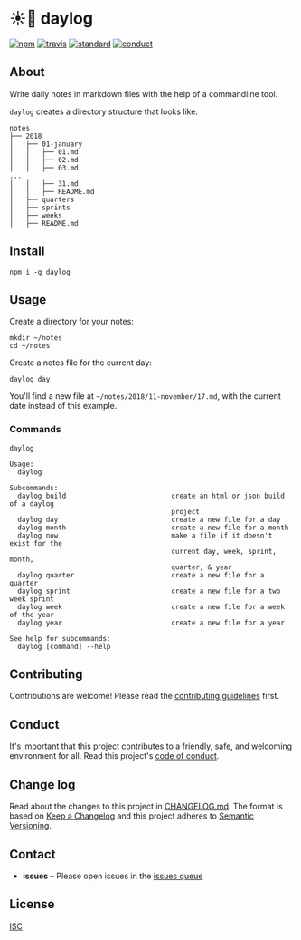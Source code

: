 # ☀️📝 daylog

[![npm][npm-image]][npm-url]
[![travis][travis-image]][travis-url]
[![standard][standard-image]][standard-url]
[![conduct][conduct]][conduct-url]

[travis-image]: https://img.shields.io/travis/com/daylog/daylog.svg?style=flat-square
[travis-url]: https://travis-ci.com/daylog/daylog
[npm-image]: https://img.shields.io/npm/v/daylog.svg?style=flat-square
[npm-url]: https://www.npmjs.com/package/daylog
[standard-image]: https://img.shields.io/badge/code%20style-standard-brightgreen.svg?style=flat-square
[standard-url]: http://npm.im/standard
[conduct]: https://img.shields.io/badge/code%20of%20conduct-contributor%20covenant-green.svg?style=flat-square
[conduct-url]: CODE_OF_CONDUCT.md

## About

Write daily notes in markdown files with the help of a commandline tool.

`daylog` creates a directory structure that looks like:

```console
notes
├── 2018
│   ├── 01-january
│   │   ├── 01.md
│   │   ├── 02.md
│   │   ├── 03.md
...
│   │   ├── 31.md
│   │   ├── README.md
│   ├── quarters
│   ├── sprints
│   ├── weeks
│   ├── README.md
```

## Install

```console
npm i -g daylog
```

## Usage

Create a directory for your notes:

```console
mkdir ~/notes
cd ~/notes
```

Create a notes file for the current day:

```console
daylog day
```

You'll find a new file at `~/notes/2018/11-november/17.md`, with the current date instead of this example.

### Commands

```console
daylog 

Usage:
  daylog

Subcommands:
  daylog build                          create an html or json build of a daylog
                                        project
  daylog day                            create a new file for a day
  daylog month                          create a new file for a month
  daylog now                            make a file if it doesn't exist for the
                                        current day, week, sprint, month,
                                        quarter, & year
  daylog quarter                        create a new file for a quarter
  daylog sprint                         create a new file for a two week sprint
  daylog week                           create a new file for a week of the year
  daylog year                           create a new file for a year

See help for subcommands:
  daylog [command] --help
```

## Contributing

Contributions are welcome! Please read the [contributing guidelines](CONTRIBUTING.md) first.

## Conduct

It's important that this project contributes to a friendly, safe, and welcoming environment for all. Read this project's [code of conduct](CODE_OF_CONDUCT.md).

## Change log

Read about the changes to this project in [CHANGELOG.md](CHANGELOG.md). The format is based on [Keep a Changelog](http://keepachangelog.com/) and this project adheres to [Semantic Versioning](http://semver.org/).

## Contact

- **issues** – Please open issues in the [issues queue](https://github.com/daylog/daylog/issues)

## License

[ISC](LICENSE.md)
